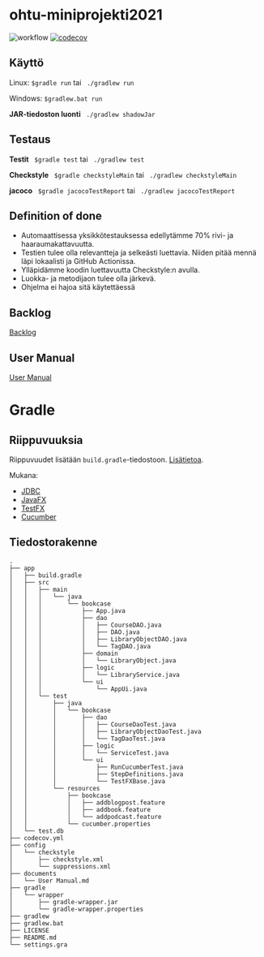 # ohtu-miniprojekti2021 

![workflow](https://github.com/nothros/ohtu-miniprojekti2021/actions/workflows/main.yml/badge.svg)
 [![codecov](https://codecov.io/gh/nothros/ohtu-miniprojekti2021/branch/main/graph/badge.svg?token=T5B64DEFPH)](https://codecov.io/gh/nothros/ohtu-miniprojekti2021)

## Käyttö

Linux: ```$gradle run``` tai ``` ./gradlew run``` 

Windows: ``` $gradlew.bat run ```

**JAR-tiedoston luonti** ``` ./gradlew shadowJar``` 

## Testaus 

**Testit** ``` $gradle test``` tai ``` ./gradlew test```

**Checkstyle** ``` $gradle checkstyleMain``` tai ``` ./gradlew checkstyleMain```

**jacoco** ``` $gradle jacocoTestReport``` tai ``` ./gradlew jacocoTestReport```


## Definition of done

- Automaattisessa yksikkötestauksessa edellytämme 70% rivi- ja haaraumakattavuutta.
- Testien tulee olla relevantteja ja selkeästi luettavia. Niiden pitää mennä läpi lokaalisti ja GitHub Actionissa.
- Ylläpidämme koodin luettavuutta Checkstyle:n avulla. 
- Luokka- ja metodijaon tulee olla järkevä.
- Ohjelma ei hajoa sitä käytettäessä

## Backlog

[Backlog](https://docs.google.com/spreadsheets/d/1Mqu61MkBKXb47hqxVo3GOnbK3Os7-lqfA4JLydHTWgk/edit?usp=sharing)

## User Manual

[User Manual](https://github.com/nothros/ohtu-miniprojekti2021/blob/main/documents/User%20Manual.md)

# Gradle

## Riippuvuuksia
Riippuvuudet lisätään ```build.gradle```-tiedostoon. [Lisätietoa](https://docs.gradle.org/current/userguide/dependency_management_for_java_projects.html).

Mukana:
- [JDBC](https://github.com/xerial/sqlite-jdbc)
- [JavaFX](https://openjfx.io/)
- [TestFX](https://github.com/TestFX/TestFX)
- [Cucumber](https://cucumber.io/)


## Tiedostorakenne
```
.
├── app
│   ├── build.gradle
│   ├── src
│   │   ├── main
│   │   │   └── java
│   │   │       └── bookcase
│   │   │           ├── App.java
│   │   │           ├── dao
│   │   │           │   ├── CourseDAO.java
│   │   │           │   ├── DAO.java
│   │   │           │   ├── LibraryObjectDAO.java
│   │   │           │   └── TagDAO.java
│   │   │           ├── domain
│   │   │           │   └── LibraryObject.java
│   │   │           ├── logic
│   │   │           │   └── LibraryService.java
│   │   │           └── ui
│   │   │               └── AppUi.java
│   │   └── test
│   │       ├── java
│   │       │   └── bookcase
│   │       │       ├── dao
│   │       │       │   ├── CourseDaoTest.java
│   │       │       │   ├── LibraryObjectDaoTest.java
│   │       │       │   └── TagDaoTest.java
│   │       │       ├── logic
│   │       │       │   └── ServiceTest.java
│   │       │       └── ui
│   │       │           ├── RunCucumberTest.java
│   │       │           ├── StepDefinitions.java
│   │       │           └── TestFXBase.java
│   │       └── resources
│   │           ├── bookcase
│   │           │   ├── addblogpost.feature
│   │           │   ├── addbook.feature
│   │           │   └── addpodcast.feature
│   │           └── cucumber.properties
│   └── test.db
├── codecov.yml
├── config
│   └── checkstyle
│       ├── checkstyle.xml
│       └── suppressions.xml
├── documents
│   └── User Manual.md
├── gradle
│   └── wrapper
│       ├── gradle-wrapper.jar
│       └── gradle-wrapper.properties
├── gradlew
├── gradlew.bat
├── LICENSE
├── README.md
└── settings.gra
```
